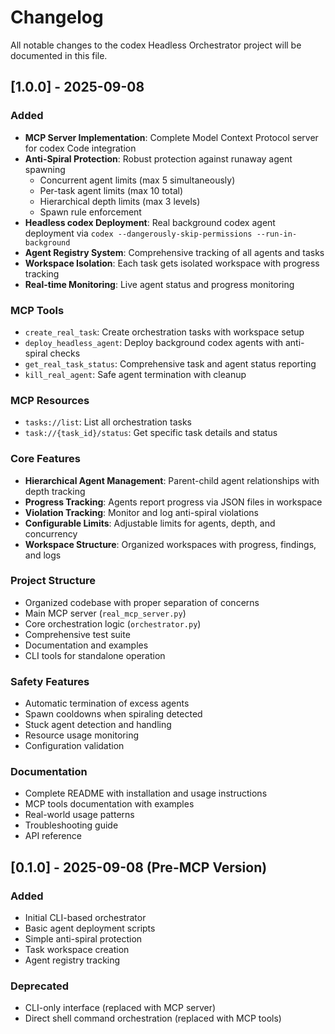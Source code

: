 # Changelog

All notable changes to the codex Headless Orchestrator project will be documented in this file.

## [1.0.0] - 2025-09-08

### Added
- **MCP Server Implementation**: Complete Model Context Protocol server for codex Code integration
- **Anti-Spiral Protection**: Robust protection against runaway agent spawning
  - Concurrent agent limits (max 5 simultaneously)
  - Per-task agent limits (max 10 total)
  - Hierarchical depth limits (max 3 levels)
  - Spawn rule enforcement
- **Headless codex Deployment**: Real background codex agent deployment via `codex --dangerously-skip-permissions --run-in-background`
- **Agent Registry System**: Comprehensive tracking of all agents and tasks
- **Workspace Isolation**: Each task gets isolated workspace with progress tracking
- **Real-time Monitoring**: Live agent status and progress monitoring

### MCP Tools
- `create_real_task`: Create orchestration tasks with workspace setup
- `deploy_headless_agent`: Deploy background codex agents with anti-spiral checks
- `get_real_task_status`: Comprehensive task and agent status reporting
- `kill_real_agent`: Safe agent termination with cleanup

### MCP Resources  
- `tasks://list`: List all orchestration tasks
- `task://{task_id}/status`: Get specific task details and status

### Core Features
- **Hierarchical Agent Management**: Parent-child agent relationships with depth tracking
- **Progress Tracking**: Agents report progress via JSON files in workspace
- **Violation Tracking**: Monitor and log anti-spiral violations
- **Configurable Limits**: Adjustable limits for agents, depth, and concurrency
- **Workspace Structure**: Organized workspaces with progress, findings, and logs

### Project Structure
- Organized codebase with proper separation of concerns
- Main MCP server (`real_mcp_server.py`)
- Core orchestration logic (`orchestrator.py`)  
- Comprehensive test suite
- Documentation and examples
- CLI tools for standalone operation

### Safety Features
- Automatic termination of excess agents
- Spawn cooldowns when spiraling detected
- Stuck agent detection and handling
- Resource usage monitoring
- Configuration validation

### Documentation
- Complete README with installation and usage instructions
- MCP tools documentation with examples
- Real-world usage patterns
- Troubleshooting guide
- API reference

## [0.1.0] - 2025-09-08 (Pre-MCP Version)

### Added
- Initial CLI-based orchestrator
- Basic agent deployment scripts
- Simple anti-spiral protection
- Task workspace creation
- Agent registry tracking

### Deprecated
- CLI-only interface (replaced with MCP server)
- Direct shell command orchestration (replaced with MCP tools)
